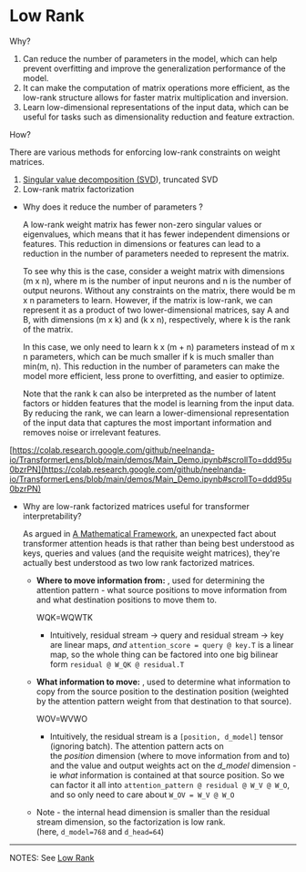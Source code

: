 # Low Rank

Why?

1. Can reduce the number of parameters in the model, which can help prevent overfitting and improve the generalization performance of the model.
2. It can make the computation of matrix operations more efficient, as the low-rank structure allows for faster matrix multiplication and inversion.
3. Learn low-dimensional representations of the input data, which can be useful for tasks such as dimensionality reduction and feature extraction.

How?

There are various methods for enforcing low-rank constraints on weight matrices.

1. [Singular value decomposition (SVD](../Math%2089624985ddb64f0c91c334b1ab5df1d0/Linear%20Algebra%20e6bc642112314024b2392685dfd6e47a/Singular%20Values%20837973abb02f400faa322e0a56f9415b.md)), truncated SVD
2. Low-rank matrix factorization

- Why does it reduce the number of parameters ?
    
    A low-rank weight matrix has fewer non-zero singular values or eigenvalues, which means that it has fewer independent dimensions or features. This reduction in dimensions or features can lead to a reduction in the number of parameters needed to represent the matrix.
    
    To see why this is the case, consider a weight matrix with dimensions (m x n), where m is the number of input neurons and n is the number of output neurons. Without any constraints on the matrix, there would be m x n parameters to learn. However, if the matrix is low-rank, we can represent it as a product of two lower-dimensional matrices, say A and B, with dimensions (m x k) and (k x n), respectively, where k is the rank of the matrix.
    
    In this case, we only need to learn k x (m + n) parameters instead of m x n parameters, which can be much smaller if k is much smaller than min(m, n). This reduction in the number of parameters can make the model more efficient, less prone to overfitting, and easier to optimize.
    
    Note that the rank k can also be interpreted as the number of latent factors or hidden features that the model is learning from the input data. By reducing the rank, we can learn a lower-dimensional representation of the input data that captures the most important information and removes noise or irrelevant features.
    

[https://colab.research.google.com/github/neelnanda-io/TransformerLens/blob/main/demos/Main_Demo.ipynb#scrollTo=ddd95u0bzrPN](https://colab.research.google.com/github/neelnanda-io/TransformerLens/blob/main/demos/Main_Demo.ipynb#scrollTo=ddd95u0bzrPN)

- Why are low-rank factorized matrices useful for transformer interpretability?
    
    As argued in [A Mathematical Framework](https://transformer-circuits.pub/2021/framework/index.html), an unexpected fact about transformer attention heads is that rather than being best understood as keys, queries and values (and the requisite weight matrices), they're actually best understood as two low rank factorized matrices.
    
    - **Where to move information from:** , used for determining the attention pattern - what source positions to move information from and what destination positions to move them to.
        
        WQK=WQWTK
        
        - Intuitively, residual stream -> query and residual stream -> key are linear maps, *and* `attention_score = query @ key.T` is a linear map, so the whole thing can be factored into one big bilinear form `residual @ W_QK @ residual.T`
    - **What information to move:** , used to determine what information to copy from the source position to the destination position (weighted by the attention pattern weight from that destination to that source).
        
        WOV=WVWO
        
        - Intuitively, the residual stream is a `[position, d_model]` tensor (ignoring batch). The attention pattern acts on the *position* dimension (where to move information from and to) and the value and output weights act on the *d_model* dimension - ie *what* information is contained at that source position. So we can factor it all into `attention_pattern @ residual @ W_V @ W_O`, and so only need to care about `W_OV = W_V @ W_O`
    - Note - the internal head dimension is smaller than the residual stream dimension, so the factorization is low rank. (here, `d_model=768` and `d_head=64`)

---

NOTES:
See [Low Rank](../Math%2089624985ddb64f0c91c334b1ab5df1d0/Linear%20Algebra%20e6bc642112314024b2392685dfd6e47a/Low%20Rank%20818dedfe95ac406c8a655a1bcb715813.md)